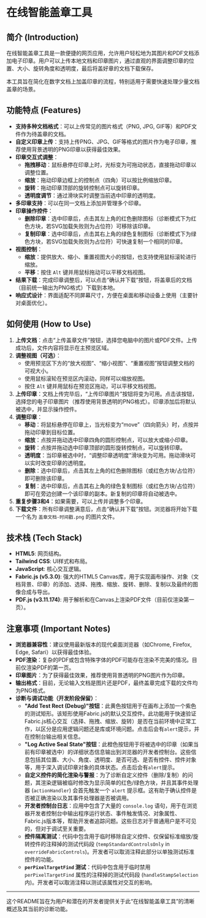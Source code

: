 # 在线智能盖章工具

## 简介 (Introduction)

在线智能盖章工具是一款便捷的网页应用，允许用户轻松地为其图片和PDF文档添加电子印章。用户可以上传本地文档和印章图片，通过直观的界面调整印章的位置、大小、旋转角度和透明度，最后将盖好章的文档下载保存。

本工具旨在简化在数字文档上加盖印章的流程，特别适用于需要快速处理少量文档盖章的场景。

## 功能特点 (Features)

- **支持多种文档格式**：可以上传常见的图片格式（PNG, JPG, GIF等）和PDF文件作为待盖章的文档。
- **自定义印章上传**：支持上传PNG、JPG、GIF等格式的图片作为电子印章，推荐使用背景透明的PNG印章以获得最佳效果。
- **印章交互式调整**：
    - **拖拽移动**：鼠标悬停在印章上时，光标变为可拖动状态，直接拖动印章以调整位置。
    - **缩放**：拖动印章边框上的控制点（四角）可以按比例缩放印章。
    - **旋转**：拖动印章顶部的旋转控制点可以旋转印章。
    - **透明度调节**：通过滑块实时调整当前选中印章的透明度。
- **多印章支持**：可以在同一文档上添加并管理多个印章。
- **印章操作控件**：
    - **删除印章**：选中印章后，点击其左上角的红色删除图标（诊断模式下为红色方块，若SVG加载失败则为占位符）可移除该印章。
    - **复制印章**：选中印章后，点击其右上角的绿色复制图标（诊断模式下为绿色方块，若SVG加载失败则为占位符）可快速复制一个相同的印章。
- **视图控制**：
    - **缩放**：提供放大、缩小、重置视图大小的按钮，也支持使用鼠标滚轮进行缩放。
    - **平移**：按住 `Alt` 键并用鼠标拖动可以平移文档视图。
- **结果下载**：完成印章调整后，可以点击“确认并下载”按钮，将盖章后的文档（目前统一输出为PNG格式）下载到本地。
- **响应式设计**：界面适配不同屏幕尺寸，方便在桌面和移动设备上使用（主要针对桌面优化）。

## 如何使用 (How to Use)

1.  **上传文档**：点击“上传盖章文件”按钮，选择您电脑中的图片或PDF文件。上传成功后，文件内容将显示在主预览区域。
2.  **调整视图（可选）**：
    *   使用预览区下方的“放大视图”、“缩小视图”、“重置视图”按钮调整文档的可视大小。
    *   使用鼠标滚轮在预览区内滚动，同样可以缩放视图。
    *   按住 `Alt` 键并用鼠标在预览区拖动，可以平移文档视图。
3.  **上传印章**：文档上传完毕后，“上传印章图片”按钮将变为可用。点击该按钮，选择您的电子印章图片（推荐使用背景透明的PNG格式）。印章添加后将默认被选中，并显示操作控件。
4.  **调整印章**：
    *   **移动**：将鼠标悬停在印章上，当光标变为“move”（四向箭头）时，点按并拖动印章到目标位置。
    *   **缩放**：点按并拖动选中印章四角的圆形控制点，可以放大或缩小印章。
    *   **旋转**：点按并拖动选中印章顶部的圆形旋转控制点，可以旋转印章。
    *   **透明度**：当印章被选中时，“调整印章透明度”滑块变为可用。拖动滑块可以实时改变印章的透明度。
    *   **删除**：选中印章后，点击其左上角的红色删除图标（或红色方块/占位符）即可删除该印章。
    *   **复制**：选中印章后，点击其右上角的绿色复制图标（或红色方块/占位符）即可在旁边创建一个该印章的副本。新复制的印章将自动被选中。
5.  **重复步骤3和4**：如果需要，可以上传并调整多个印章。
6.  **下载文件**：所有印章调整满意后，点击“确认并下载”按钮。浏览器将开始下载一个名为 `盖章文档-时间戳.png` 的图片文件。

## 技术栈 (Tech Stack)

- **HTML5**: 网页结构。
- **Tailwind CSS**: UI样式和布局。
- **JavaScript**: 核心交互逻辑。
- **Fabric.js (v5.3.0)**: 强大的HTML5 Canvas库，用于实现画布操作、对象（文档背景、印章）的添加、选择、拖拽、缩放、旋转、删除、复制以及最终的图像合成与导出。
- **PDF.js (v3.11.174)**: 用于解析和在Canvas上渲染PDF文件（目前仅渲染第一页）。

## 注意事项 (Important Notes)

- **浏览器兼容性**：建议使用最新版本的现代桌面浏览器（如Chrome, Firefox, Edge, Safari）以获得最佳体验。
- **PDF渲染**：复杂的PDF或包含特殊字体的PDF可能存在渲染不完美的情况。目前仅渲染PDF的第一页。
- **印章图片**：为了获得最佳效果，推荐使用背景透明的PNG图片作为印章。
- **输出格式**：目前，无论输入文档是图片还是PDF，最终盖章完成下载的文件均为PNG格式。
- **诊断与调试功能（开发阶段保留）**：
    - **"Add Test Rect (Debug)"按钮**：此黄色按钮用于在画布上添加一个紫色的测试矩形。该矩形使用Fabric.js的默认交互控件。此功能用于快速验证Fabric.js核心交互（选择、拖拽、缩放、旋转）是否在当前环境中正常工作，以区分是应用逻辑问题还是库或环境问题。点击后会有`alert`提示，并在控制台输出相关信息。
    - **"Log Active Seal State"按钮**：此橙色按钮用于将被选中的印章（如果当前有印章被选中）的详细状态信息输出到浏览器的开发者控制台。这些信息包括其位置、大小、角度、透明度、是否可选、是否有控件、控件对象等，用于深入调试印章对象的具体状态。点击后会有`alert`提示。
    - **自定义控件的简化渲染与警报**：为了诊断自定义控件（删除/复制）的问题，其渲染逻辑被临时修改为显示简单的红色/绿色方块，并且其事件处理器 (`actionHandler`) 会首先触发一个 `alert` 提示框。这有助于确认控件是否被正确渲染以及其事件处理器是否被调用。
    - **开发者控制台日志**：应用中包含了大量的 `console.log` 语句，用于在浏览器开发者控制台中输出程序运行状态、事件触发情况、对象属性、Fabric.js版本等，帮助开发者追踪问题。这些日志对于普通用户是不可见的，但对于调试至关重要。
    - **控件隔离测试**：代码中包含用于临时移除自定义控件、仅保留标准缩放/旋转控件的注释掉的测试代码段 (`tempStandardControlsOnly` in `overrideFabricControls`)。开发者可以取消注释此部分以单独测试标准控件的功能。
    - **`perPixelTargetFind` 测试**：代码中包含用于临时禁用 `perPixelTargetFind` 属性的注释掉的测试代码段 (`handleStampSelection`内)。开发者可以取消注释以测试该属性对交互的影响。

---

这个README旨在为用户和潜在的开发者提供关于此“在线智能盖章工具”的清晰概述及其当前的诊断功能。
